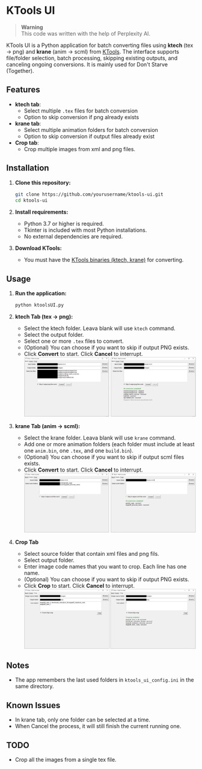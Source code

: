 # KTools UI

> **Warning**  
> This code was written with the help of Perplexity AI.

KTools UI is a Python application for batch converting files using **ktech** (tex → png) and **krane** (anim → scml) from [KTools](https://forums.kleientertainment.com/files/file/583-ktools-cross-platform-modding-tools-for-dont-starve/). The interface supports file/folder selection, batch processing, skipping existing outputs, and canceling ongoing conversions. It is mainly used for Don't Starve (Together).

## Features
- **ktech tab**:
  - Select multiple `.tex` files for batch conversion
  - Option to skip conversion if png already exists
- **krane tab**:
  - Select multiple animation folders for batch conversion
  - Option to skip conversion if output files already exist
- **Crop tab**:
  - Crop multiple images from xml and png files.

## Installation

1. **Clone this repository:**
   ```bash
   git clone https://github.com/yourusername/ktools-ui.git
   cd ktools-ui
   ```

2. **Install requirements:**
   - Python 3.7 or higher is required.
   - Tkinter is included with most Python installations.
   - No external dependencies are required.

3. **Download KTools:**
   - You must have the [KTools binaries (ktech, krane)](https://forums.kleientertainment.com/files/file/583-ktools-cross-platform-modding-tools-for-dont-starve/) for converting.

## Usage

1. **Run the application:**
   ```bash
   python ktoolsUI.py
   ```

2. **ktech Tab (tex → png):**
   - Select the ktech folder. Leava blank will use `ktech` command.
   - Select the output folder.
   - Select one or more `.tex` files to convert.
   - (Optional) You can choose if you want to skip if output PNG exists.
   - Click **Convert** to start. Click **Cancel** to interrupt.
   ![ktech Tab](img/ktech_tab.png)
3. **krane Tab (anim → scml):**
   - Select the krane folder. Leava blank will use `krane` command.
   - Add one or more animation folders (each folder must include at least one `anim.bin`, one `.tex`, and one `build.bin`).
   - (Optional) You can choose if you want to skip if output scml files exists.
   - Click **Convert** to start. Click **Cancel** to interrupt.
   ![krane Tab](img/krane_tab.png)
4. **Crop Tab**
   - Select source folder that contain xml files and png fils.
   - Select output folder.
   - Enter image code names that you want to crop. Each line has one name.
   - (Optional) You can choose if you want to skip if output PNG exists.
   - Click **Crop** to start. Click **Cancel** to interrupt.
   ![crop Tab](img/crop_tab.png)
## Notes
- The app remembers the last used folders in `ktools_ui_config.ini` in the same directory.

## Known Issues
- In krane tab, only one folder can be selected at a time.
- When Cancel the process, it will still finish the current running one.

## TODO
- Crop all the images from a single tex file.
